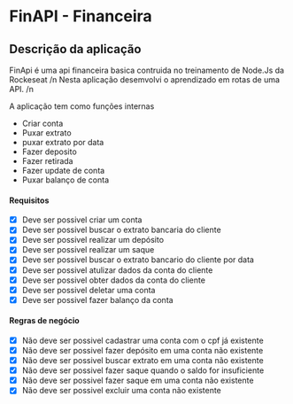 # FinAPI - Financeira

## Descrição da aplicação

FinApi é uma api financeira basica contruida no treinamento de Node.Js da Rockeseat /n
Nesta aplicação desemvolvi o aprendizado em rotas de uma API. /n
 
A aplicação tem como funções internas

* Criar conta
* Puxar extrato
* puxar extrato por data
* Fazer deposito
* Fazer retirada
* Fazer update de conta
* Puxar balanço de conta


#### Requisitos

- [x] Deve ser possivel criar um conta
- [x] Deve ser possivel buscar o extrato bancaria do cliente
- [x] Deve ser possivel realizar um depósito
- [x] Deve ser possivel realizar um saque
- [x] Deve ser possivel buscar o extrato bancario do cliente por data
- [x] Deve ser possivel atulizar dados da conta do cliente
- [x] Deve ser possivel obter dados da conta do cliente
- [x] Deve ser possivel deletar uma conta
- [x] Deve ser possivel fazer balanço da conta

#### Regras de negócio

- [x] Não deve ser possivel cadastrar uma conta com o cpf já existente
- [x] Não deve ser possivel fazer depósito em uma conta não existente
- [x] Não deve ser possivel buscar extrato em uma conta não existente
- [x] Não deve ser possivel fazer saque quando o saldo for insuficiente
- [x] Não deve ser possivel fazer saque em uma conta não existente
- [x] Não deve ser possivel excluir uma conta não existente

